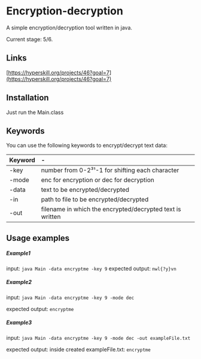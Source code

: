 # Encryption-decryption
A simple encryption/decryption tool written in java.

Current stage: 5/6.

## Links
[https://hyperskill.org/projects/46?goal=7](https://hyperskill.org/projects/46?goal=7)

## Installation
Just run the Main.class

## Keywords
You can use the following keywords to encrypt/decrypt text data:

| Keyword       | -
| ------------- |:-------------
| -key          |number from 0-2³¹-1 for shifting each character
| -mode         |enc for encryption or dec for decryption
| -data         |text to be encrypted/decrypted
| -in           |path to file to be encrypted/decrypted
| -out          |filename in which the encrypted/decrypted text is written

## Usage examples
##### Example1
input:
`java Main -data encryptme -key 9`
expected output:
`nwl{?y}vn`

##### Example2
input:
`java Main -data encryptme -key 9 -mode dec`

expected output:
`encryptme`

##### Example3
input:
`java Main -data encryptme -key 9 -mode dec -out exampleFile.txt`

expected output:
inside created exampleFile.txt: `encryptme`

